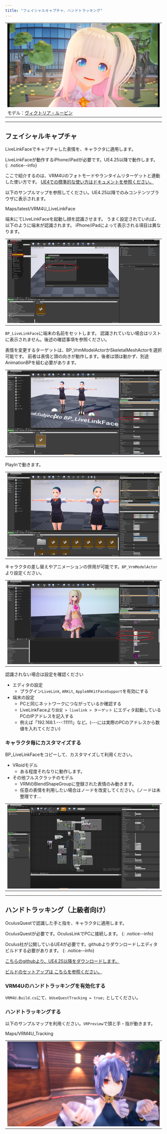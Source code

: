```yaml
---
title: "フェイシャルキャプチャ、ハンドトラッキング"
---
```


||
|-|
|[![](./assets/images/small/05t_top.png)](../assets/images/05t_top.png)|
|モデル：[ヴィクトリア・ルービン](https://hub.vroid.com/characters/2792872861023597723/models/5013769147837660446)|


----
## フェイシャルキャプチャ

LiveLinkFaceでキャプチャした表情を、キャラクタに適用します。

LiveLinkFaceが動作するiPhone/iPadが必要です。UE4.25以降で動作します。
{: .notice--info}

ここで紹介するのは、VRM4Uのフォトモードやランタイムリターゲットと連動した使い方です。
[UE4での標準的な使い方はドキュメントを参照ください。](https://docs.unrealengine.com/ja/Engine/Animation/FacialRecordingiPhone/index.html)


以下のサンプルマップを参照してください。UE4.25以降でのみコンテンツブラウザに表示されます。

Maps/latest/VRM4U_LiveLinkFace

端末にてLiveLinkFaceを起動し顔を認識させます。
うまく設定されていれば、以下のように端末が認識されます。
iPhone/iPadによって表示される項目は異なります。

||
|-|
|[![](./assets/images/small/05t_live.png)](../assets/images/05t_live.png)|

`BP_LiveLinkFace`に端末の名前をセットします。
認識されていない場合はリストに表示されません。後述の確認事項を参照ください。

表情を変更するターゲットは、BP_VrmModelActorかSkeletalMeshActorを選択可能です。
前者は表情と頭の向きが動作します。後者は頭は動かず、別途AnimationBPを組む必要があります。

||
|-|
|[![](./assets/images/small/05t_sub.png)](../assets/images/05t_sub.png)|

PlayInで動きます。

||
|-|
|[![](./assets/images/small/05t_play.png)](../assets/images/05t_play.png)|

キャラクタの差し替えやアニメーションの併用が可能です。`BP_VrmModelActor`より設定ください。

||
|-|
|[![](./assets/images/small/05t_cust.png)](../assets/images/05t_cust.png)|

認識されない場合は設定を確認ください
- エディタの設定
  - プラグイン`LiveLink`, `ARKit`, `AppleARKitFaceSupport`を有効にする
- 端末の設定
  - PCと同じネットワークにつながっているか確認する
  - LiveLinkFaceより`設定 > livelink > ターゲット` にエディタ起動しているPCのIPアドレスを記入する
  - 例えば「192.168.1.---:11111」など。(---には実際のPCのアドレスから数値を入れてください)


### キャラクタ毎にカスタマイズする

BP_LiveLinkFaceをコピーして、カスタマイズして利用ください。

- VRoidモデル
  - ある程度それなりに動作します。
- その他フルスクラッチのモデル
  - VRMのBlendShapeGroupに登録された表情のみ動きます。
  - 任意の表情を利用したい場合はノードを改変してください。(ノードは未整理です…

||
|-|
|[![](./assets/images/small/05t_detail.png)](../assets/images/05t_detail.png)|

----
## ハンドトラッキング（上級者向け）

OculusQuestで認識した手と指を、キャラクタに適用します。

OculusQuestが必要です。OculusLinkでPCに接続します。
{: .notice--info}

Oculus社が公開しているUE4が必要です。githubよりダウンロードしエディタビルドする必要があります。
{: .notice--info}

[こちらのgithubより、UE4.25以降をダウンロードします。](https://github.com/Oculus-VR/UnrealEngine)

[ビルドのセットアップは こちらを参照ください。](https://qiita.com/ruyo/items/08ac751ba61cb1201e96)

### VRM4Uのハンドトラッキングを有効化する

`VRM4U.Build.cs`にて、`bUseQuestTracking = true;` としてください。

### ハンドトラッキングする

以下のサンプルマップを利用ください。`VRPreview`で頭と手・指が動きます。

Maps/VRM4U_Tracking

||
|-|
|[![](./assets/images/small/05t_hand.png)](../assets/images/05t_hand.png)|
